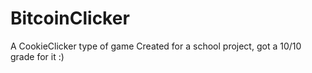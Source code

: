 # BitcoinClicker
A CookieClicker type of game
Created for a school project, got a 10/10 grade for it :)

